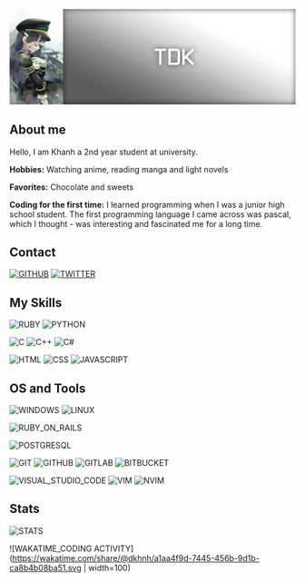 ![TDK_SUZUSHIRO_C1267](https://github.com/duykhanhrk/duykhanhrk/blob/re-br/Assets/bn_00.png)

## About me
<p>Hello, I am Khanh a 2nd year student at university.</p>
<p><b>Hobbies:</b> Watching anime, reading manga and light novels</p>
<p><b>Favorites:</b> Chocolate and sweets</p>
<p><b>Coding for the first time:</b> I learned programming when I was a junior high school student. The first programming language I came across was pascal, which I thought - was interesting and fascinated me for a long time.</p>

## Contact
[![GITHUB](https://img.shields.io/badge/github-black?labelColor=black&logo=github&style=for-the-badge&logoColor=white)](https://github.com/duykhanhrk)
[![TWITTER](https://img.shields.io/badge/twitter-blue?labelColor=blue&logo=twitter&style=for-the-badge&logoColor=white)](https://twitter.com/duykhanhrk)

## My Skills
![RUBY](https://img.shields.io/badge/ruby-red?labelColor=red&logo=Ruby&style=for-the-badge&logoColor=white)
![PYTHON](https://img.shields.io/badge/python-blue?labelColor=blue&logo=Python&style=for-the-badge&logoColor=white)

![C](https://img.shields.io/badge/c-blue?labelColor=blue&logo=C&style=for-the-badge&logoColor=white)
![C++](https://img.shields.io/badge/c%2B%2B-green?labelColor=greenF&logo=C%2B%2B&style=for-the-badge&logoColor=white)
![C#](https://img.shields.io/badge/c%20sharp-blue?labelColor=blue&logo=C-Sharp&style=for-the-badge&logoColor=white)

![HTML](https://img.shields.io/badge/html-red?labelColor=red&logo=html5&style=for-the-badge&logoColor=white)
![CSS](https://img.shields.io/badge/css-dodgerblue?labelColor=dodgerblue&logo=css3&style=for-the-badge&logoColor=white)
![JAVASCRIPT](https://img.shields.io/badge/javascript-yellow?labelColor=yellow&logo=javascript&style=for-the-badge&logoColor=white)

## OS and Tools
![WINDOWS](https://img.shields.io/badge/windows-blue?labelColor=blue&logo=windows&style=for-the-badge&logoColor=white)
![LINUX](https://img.shields.io/badge/linux-orange?labelColor=orange&logo=linux&style=for-the-badge&logoColor=white)

![RUBY_ON_RAILS](https://img.shields.io/badge/ruby%20on%20rails-red?labelColor=red&logo=ruby-on-rails&style=for-the-badge&logoColor=white)

![POSTGRESQL](https://img.shields.io/badge/postgresql-blue?labelColor=blue&logo=postgresql&style=for-the-badge&logoColor=white)

![GIT](https://img.shields.io/badge/git-orange?labelColor=orange&logo=git&style=for-the-badge&logoColor=white)
![GITHUB](https://img.shields.io/badge/github-black?labelColor=black&logo=github&style=for-the-badge&logoColor=white)
![GITLAB](https://img.shields.io/badge/gitlab-darkorange?labelColor=darkorange&logo=gitlab&style=for-the-badge&logoColor=white)
![BITBUCKET](https://img.shields.io/badge/bitbucket-royalblue?labelColor=royalblue&logo=bitbucket&style=for-the-badge&logoColor=white)

![VISUAL_STUDIO_CODE](https://img.shields.io/badge/visual%20studio%20code-blue?labelColor=blue&logo=visual-studio-code&style=for-the-badge&logoColor=white)
![VIM](https://img.shields.io/badge/vim-green?labelColor=green&logo=vim&style=for-the-badge&logoColor=white)
![NVIM](https://img.shields.io/badge/neovim-darkgreen?labelColor=darkgreen&logo=neovim&style=for-the-badge&logoColor=white)

## Stats
![STATS](https://github-readme-stats.vercel.app/api?username=duykhanhrk&show_icons=true&count_private=true&theme=tokyonight)

![WAKATIME_CODING ACTIVITY](https://wakatime.com/share/@dkhnh/a1aa4f9d-7445-456b-9d1b-ca8b4b08ba51.svg | width=100)
